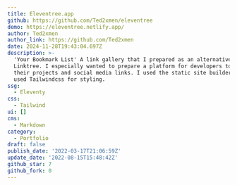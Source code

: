 ```yaml
---
title: Eleventree.app
github: https://github.com/Ted2xmen/eleventree
demo: https://eleventree.netlify.app/
author: Ted2xmen
author_link: https://github.com/Ted2xmen
date: 2024-11-28T19:43:04.697Z
description: >-
  'Your Bookmark List' A link gallery that I prepared as an alternative to
  Linktree. I especially wanted to prepare a platform for developers to share
  their projects and social media links. I used the static site builder 11ty. I
  used Tailwindcss for styling.
ssg:
  - Eleventy
css:
  - Tailwind
ui: []
cms:
  - Markdown
category:
  - Portfolio
draft: false
publish_date: '2022-03-17T21:06:59Z'
update_date: '2022-08-15T15:48:42Z'
github_star: 7
github_fork: 0
---
```

